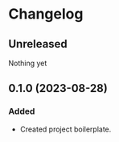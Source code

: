 # Changelog

## Unreleased

Nothing yet

## 0.1.0 (2023-08-28)

### Added

* Created project boilerplate.